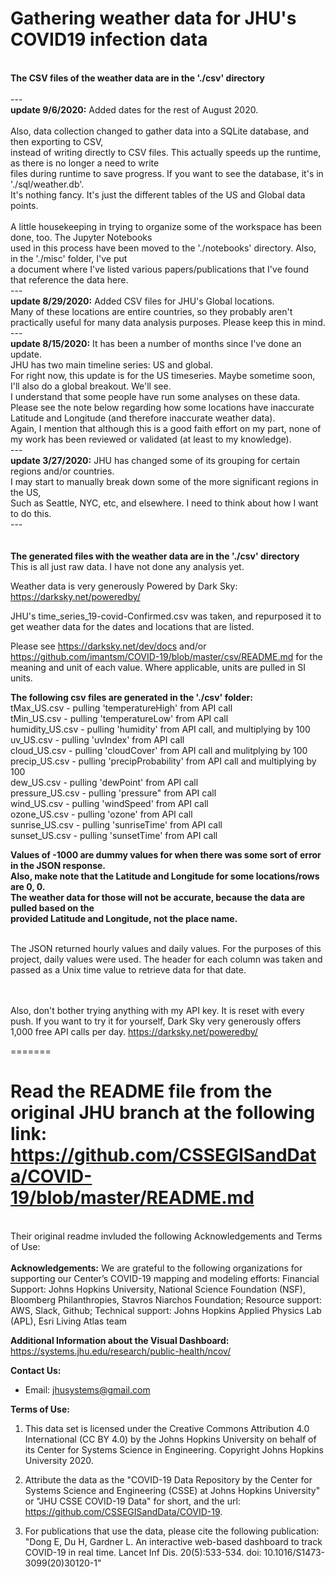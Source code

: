 
# Gathering weather data for JHU's COVID19 infection data

<br>
<b>The CSV files of the weather data are in the './csv' directory</b><br>
<br>
---<br>
<b>update 9/6/2020:</b> Added dates for the rest of August 2020.<br><br>
Also, data collection changed to gather data into a SQLite database, and then exporting to CSV,<br>
instead of writing directly to CSV files. This actually speeds up the runtime, as there is no longer a need to write<br>
files during runtime to save progress. If you want to see the database, it's in './sql/weather.db'.<br>
It's nothing fancy. It's just the different tables of the US and Global data points.<br><br>
A little housekeeping in trying to organize some of the workspace has been done, too. The Jupyter Notebooks<br>
used in this process have been moved to the './notebooks' directory. Also, in the './misc' folder, I've put<br>
a document where I've listed various papers/publications that I've found that reference the data here.<br>
---<br>
<b>update 8/29/2020:</b> Added CSV files for JHU's Global locations.<br>
Many of these locations are entire countries, so they probably aren't practically useful for many data analysis purposes. Please keep this in mind.<br>
---<br>
<b>update 8/15/2020:</b> It has been a number of months since I've done an update.<br>
JHU has two main timeline series: US and global.<br>
For right now, this update is for the US timeseries. Maybe sometime soon, I'll also do a global breakout. We'll see.<br>
I understand that some people have run some analyses on these data. Please see the note below regarding how some locations have inaccurate Latitude and Longitude (and therefore inaccurate weather data).<br>
Again, I mention that although this is a good faith effort on my part, none of my work has been reviewed or validated (at least to my knowledge).<br>
---<br>
<b>update 3/27/2020:</b> JHU has changed some of its grouping for certain regions and/or countries.<br>
I may start to manually break down some of the more significant regions in the US,<br>
Such as Seattle, NYC, etc, and elsewhere. I need to think about how I want to do this.<br>
---<br>
<br>
<br>
<b>The generated files with the weather data are in the './csv' directory</b><br>
This is all just raw data. I have not done any analysis yet.<br>

Weather data is very generously Powered by Dark Sky: https://darksky.net/poweredby/

JHU's time_series_19-covid-Confirmed.csv was taken, and repurposed it to get weather data for the dates and locations that are listed.

Please see https://darksky.net/dev/docs and/or https://github.com/imantsm/COVID-19/blob/master/csv/README.md for the meaning and unit of each value. Where applicable, units are pulled in SI units.

<b>The following csv files are generated in the './csv' folder:<br></b>
  tMax_US.csv       - pulling 'temperatureHigh' from API call<br>
  tMin_US.csv       - pulling 'temperatureLow' from API call<br>
  humidity_US.csv   - pulling 'humidity' from API call, and multiplying by 100<br>
  uv_US.csv         - pulling 'uvIndex' from API call<br>
  cloud_US.csv      - pulling 'cloudCover' from API call and mulitplying by 100<br>
  precip_US.csv     - pulling 'precipProbability' from API call and multiplying by 100<br>
  dew_US.csv        - pulling 'dewPoint' from API call<br>
  pressure_US.csv   - pulling 'pressure" from API call<br>
  wind_US.csv       - pulling 'windSpeed' from API call<br>
  ozone_US.csv      - pulling 'ozone' from API call<br>
  sunrise_US.csv    - pulling 'sunriseTime' from API call<br>
  sunset_US.csv     - pulling 'sunsetTime' from API call<br>

<b>Values of -1000 are dummy values for when there was some sort of error in the JSON response.<br>
Also, make note that the Latitude and Longitude for some locations/rows are 0, 0.<br>
The weather data for those will not be accurate, because the data are pulled based on the <br>
provided Latitude and Longitude, not the place name.</b><br><br>


The JSON returned hourly values and daily values. For the purposes of this project, daily values were used. The header for each column was taken and passed as a Unix time value to retrieve data for that date.<br><br><br>

Also, don't bother trying anything with my API key. It is reset with every push. If you want to try it for yourself, Dark Sky very generously offers 1,000 free API calls per day. https://darksky.net/poweredby/



=======
# Read the README file from the original JHU branch at the following link: https://github.com/CSSEGISandData/COVID-19/blob/master/README.md <br>
<br>
Their original readme invluded the following Acknowledgements and Terms of Use:<br><br>
<b>Acknowledgements:</b>
We are grateful to the following organizations for supporting our Center’s COVID-19 mapping and modeling efforts:
Financial Support: Johns Hopkins University, National Science Foundation (NSF), Bloomberg Philanthropies, Stavros Niarchos Foundation;
Resource support: AWS, Slack, Github; Technical support: Johns Hopkins Applied Physics Lab (APL), Esri Living Atlas team

<b>Additional Information about the Visual Dashboard:</b>
https://systems.jhu.edu/research/public-health/ncov/

<b>Contact Us: </b>

* Email: jhusystems@gmail.com



<b>Terms of Use:</b>

1. This data set is licensed under the Creative Commons Attribution 4.0 International (CC BY 4.0) by the Johns Hopkins University on behalf of its Center for Systems Science in Engineering.  Copyright Johns Hopkins University 2020.

2. Attribute the data as the "COVID-19 Data Repository by the Center for Systems Science and Engineering (CSSE) at Johns Hopkins University" or "JHU CSSE COVID-19 Data" for short, and the url: https://github.com/CSSEGISandData/COVID-19.  

3. For publications that use the data, please cite the following publication: "Dong E, Du H, Gardner L. An interactive web-based dashboard to track COVID-19 in real time. Lancet Inf Dis. 20(5):533-534. doi: 10.1016/S1473-3099(20)30120-1"
